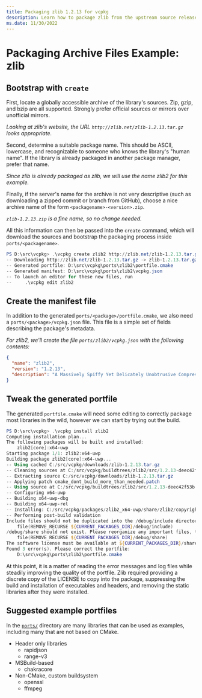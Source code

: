 ```yaml
---
title: Packaging zlib 1.2.13 for vcpkg
description: Learn how to package zlib from the upstream source release in vcpkg.
ms.date: 11/30/2022
---
```


# Packaging Archive Files Example: zlib

## Bootstrap with `create`

First, locate a globally accessible archive of the library's sources. Zip, gzip, and bzip are all supported. Strongly prefer official sources or mirrors over unofficial mirrors.

*Looking at zlib's website, the URL `http://zlib.net/zlib-1.2.13.tar.gz` looks appropriate.*

Second, determine a suitable package name. This should be ASCII, lowercase, and recognizable to someone who knows the library's "human name". If the library is already packaged in another package manager, prefer that name.

*Since zlib is already packaged as zlib, we will use the name zlib2 for this example.*

Finally, if the server's name for the archive is not very descriptive (such as downloading a zipped commit or branch from GitHub), choose a nice archive name of the form `<packagename>-<version>.zip`.

*`zlib-1.2.13.zip` is a fine name, so no change needed.*

All this information can then be passed into the `create` command, which will download the sources and bootstrap the packaging process inside `ports/<packagename>`.

```powershell
PS D:\src\vcpkg> .\vcpkg create zlib2 http://zlib.net/zlib-1.2.13.tar.gz zlib-1.2.13.tar.gz
-- Downloading http://zlib.net/zlib-1.2.13.tar.gz -> zlib-1.2.13.tar.gz...
-- Generated portfile: D:\src\vcpkg\ports\zlib2\portfile.cmake
-- Generated manifest: D:\src\vcpkg\ports\zlib2\vcpkg.json
-- To launch an editor for these new files, run
--     .\vcpkg edit zlib2
```

## Create the manifest file

In addition to the generated `ports/<package>/portfile.cmake`, we also need a `ports/<package>/vcpkg.json` file. This file is a simple set of fields describing the package's metadata.

*For zlib2, we'll create the file `ports/zlib2/vcpkg.json` with the following contents:*

```json
{
  "name": "zlib2",
  "version": "1.2.13",
  "description": "A Massively Spiffy Yet Delicately Unobtrusive Compression Library"
}
```

## Tweak the generated portfile

The generated `portfile.cmake` will need some editing to correctly package most libraries in the wild, however we can start by trying out the build.

```powershell
PS D:\src\vcpkg> .\vcpkg install zlib2
Computing installation plan...
The following packages will be built and installed:
    zlib2[core]:x64-uwp
Starting package 1/1: zlib2:x64-uwp
Building package zlib2[core]:x64-uwp...
-- Using cached C:/src/vcpkg/downloads/zlib-1.2.13.tar.gz
-- Cleaning sources at C:/src/vcpkg/buildtrees/zlib2/src/1.2.13-deec42f53b.clean. Pass --editable to vcpkg to reuse sources.
-- Extracting source C:/src/vcpkg/downloads/zlib-1.2.13.tar.gz
-- Applying patch cmake_dont_build_more_than_needed.patch
-- Using source at C:/src/vcpkg/buildtrees/zlib2/src/1.2.13-deec42f53b.clean
-- Configuring x64-uwp
-- Building x64-uwp-dbg
-- Building x64-uwp-rel
-- Installing: C:/src/vcpkg/packages/zlib2_x64-uwp/share/zlib2/copyright
-- Performing post-build validation
Include files should not be duplicated into the /debug/include directory. If this cannot be disabled in the project cmake, use
    file(REMOVE_RECURSE ${CURRENT_PACKAGES_DIR}/debug/include)
/debug/share should not exist. Please reorganize any important files, then use
    file(REMOVE_RECURSE ${CURRENT_PACKAGES_DIR}/debug/share)
The software license must be available at ${CURRENT_PACKAGES_DIR}/share/zlib2/copyright
Found 3 error(s). Please correct the portfile:
    D:\src\vcpkg\ports\zlib2\portfile.cmake
```

At this point, it is a matter of reading the error messages and log files while steadily improving the quality of the portfile. Zlib required providing a discrete copy of the LICENSE to copy into the package, suppressing the build and installation of executables and headers, and removing the static libraries after they were installed.

## Suggested example portfiles

In the [`ports/`](https://github.com/Microsoft/vcpkg/tree/master/ports) directory are many libraries that can be used as examples, including many that are not based on CMake.

- Header only libraries
  - rapidjson
  - range-v3
- MSBuild-based
  - chakracore
- Non-CMake, custom buildsystem
  - openssl
  - ffmpeg
